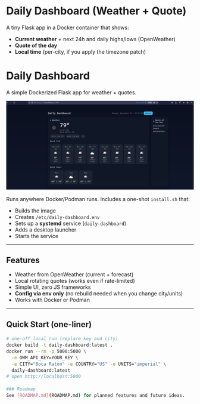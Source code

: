 # Daily Dashboard (Weather + Quote)

A tiny Flask app in a Docker container that shows:
- **Current weather** + next 24h and daily highs/lows (OpenWeather)
- **Quote of the day**
- **Local time** (per-city, if you apply the timezone patch)

# Daily Dashboard

A simple Dockerized Flask app for weather + quotes.

![Screenshot of Daily Dashboard](docs/screenshot.png)

Runs anywhere Docker/Podman runs. Includes a one-shot `install.sh` that:
- Builds the image
- Creates `/etc/daily-dashboard.env`
- Sets up a **systemd** service (`daily-dashboard`)
- Adds a desktop launcher
- Starts the service

---

## Features

- Weather from OpenWeather (current + forecast)
- Local rotating quotes (works even if rate-limited)
- Simple UI, zero JS frameworks
- **Config via env only** (no rebuild needed when you change city/units)
- Works with Docker or Podman

---

## Quick Start (one-liner)

```bash
# one-off local run (replace key and city)
docker build -t daily-dashboard:latest .
docker run --rm -p 5000:5000 \
  -e OWM_API_KEY=YOUR_KEY \
  -e CITY="Boca Raton" -e COUNTRY="US" -e UNITS="imperial" \
  daily-dashboard:latest
# open http://localhost:5000

### Roadmap
See [ROADMAP.md](ROADMAP.md) for planned features and future ideas.
